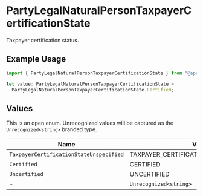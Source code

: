 # PartyLegalNaturalPersonTaxpayerCertificationState

Taxpayer certification status.

## Example Usage

```typescript
import { PartyLegalNaturalPersonTaxpayerCertificationState } from "@apexfintechsolutions/ascend-sdk/models/components";

let value: PartyLegalNaturalPersonTaxpayerCertificationState =
  PartyLegalNaturalPersonTaxpayerCertificationState.Certified;
```

## Values

This is an open enum. Unrecognized values will be captured as the `Unrecognized<string>` branded type.

| Name                                     | Value                                    |
| ---------------------------------------- | ---------------------------------------- |
| `TaxpayerCertificationStateUnspecified`  | TAXPAYER_CERTIFICATION_STATE_UNSPECIFIED |
| `Certified`                              | CERTIFIED                                |
| `Uncertified`                            | UNCERTIFIED                              |
| -                                        | `Unrecognized<string>`                   |